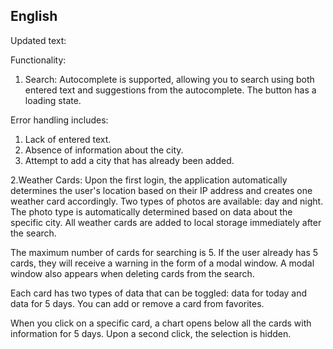 ## English

Updated text:

Functionality:

1. Search:
   Autocomplete is supported, allowing you to search using both entered text and suggestions from the autocomplete. The button has a loading state.

Error handling includes:

1. Lack of entered text.
2. Absence of information about the city.
3. Attempt to add a city that has already been added.

2.Weather Cards:
Upon the first login, the application automatically determines the user's location based on their IP address and creates one weather card accordingly. Two types of photos are available: day and night. The photo type is automatically determined based on data about the specific city. All weather cards are added to local storage immediately after the search.

The maximum number of cards for searching is 5. If the user already has 5 cards, they will receive a warning in the form of a modal window. A modal window also appears when deleting cards from the search.

Each card has two types of data that can be toggled: data for today and data for 5 days. You can add or remove a card from favorites.

When you click on a specific card, a chart opens below all the cards with information for 5 days. Upon a second click, the selection is hidden.


